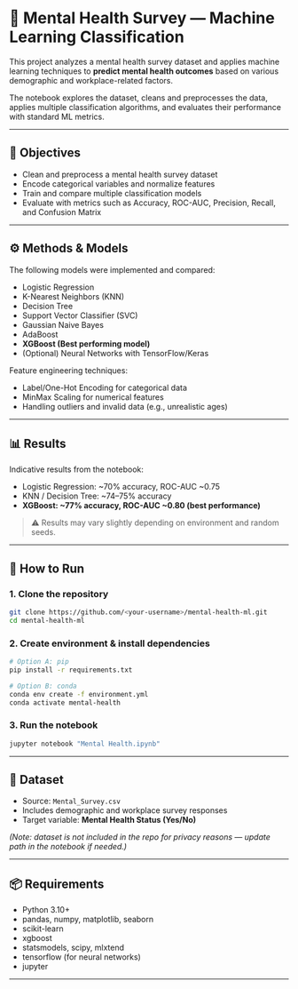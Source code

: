 # 🧠 Mental Health Survey — Machine Learning Classification

This project analyzes a mental health survey dataset and applies machine learning techniques to **predict mental health outcomes** based on various demographic and workplace-related factors.  

The notebook explores the dataset, cleans and preprocesses the data, applies multiple classification algorithms, and evaluates their performance with standard ML metrics.

---

## 🎯 Objectives
- Clean and preprocess a mental health survey dataset  
- Encode categorical variables and normalize features  
- Train and compare multiple classification models  
- Evaluate with metrics such as Accuracy, ROC-AUC, Precision, Recall, and Confusion Matrix  

---

## ⚙️ Methods & Models
The following models were implemented and compared:
- Logistic Regression  
- K-Nearest Neighbors (KNN)  
- Decision Tree  
- Support Vector Classifier (SVC)  
- Gaussian Naive Bayes  
- AdaBoost  
- **XGBoost (Best performing model)**  
- (Optional) Neural Networks with TensorFlow/Keras  

Feature engineering techniques:
- Label/One-Hot Encoding for categorical data  
- MinMax Scaling for numerical features  
- Handling outliers and invalid data (e.g., unrealistic ages)  

---

## 📊 Results
Indicative results from the notebook:
- Logistic Regression: ~70% accuracy, ROC-AUC ~0.75  
- KNN / Decision Tree: ~74–75% accuracy  
- **XGBoost: ~77% accuracy, ROC-AUC ~0.80 (best performance)**  

> ⚠️ Results may vary slightly depending on environment and random seeds.  

---

## 🚀 How to Run
### 1. Clone the repository
```bash
git clone https://github.com/<your-username>/mental-health-ml.git
cd mental-health-ml
```

### 2. Create environment & install dependencies
```bash
# Option A: pip
pip install -r requirements.txt

# Option B: conda
conda env create -f environment.yml
conda activate mental-health
```

### 3. Run the notebook
```bash
jupyter notebook "Mental Health.ipynb"
```

---

## 📑 Dataset
- Source: `Mental_Survey.csv`  
- Includes demographic and workplace survey responses  
- Target variable: **Mental Health Status (Yes/No)**  

*(Note: dataset is not included in the repo for privacy reasons — update path in the notebook if needed.)*

---

## 📦 Requirements
- Python 3.10+  
- pandas, numpy, matplotlib, seaborn  
- scikit-learn  
- xgboost  
- statsmodels, scipy, mlxtend  
- tensorflow (for neural networks)  
- jupyter  

---
